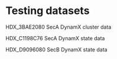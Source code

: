 # Testing datasets


HDX_3BAE2080
SecA DynamX cluster data

HDX_C1198C76
SecA DynamX state data

HDX_D9096080
SecB DynamX state data

